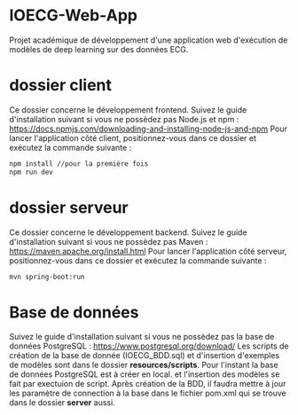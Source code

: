 # IOECG-Web-App
Projet académique de développement d'une application web d'exécution de modèles de deep learning sur des données ECG.

# dossier client
Ce dossier concerne le développement frontend.
Suivez le guide d'installation suivant si vous ne possèdez pas Node.js et npm : 
https://docs.npmjs.com/downloading-and-installing-node-js-and-npm
Pour lancer l'application côté client, positionnez-vous dans ce dossier et exécutez la commande suivante :

```bash
npm install //pour la première fois
npm run dev
```

# dossier serveur
Ce dossier concerne le développement backend.
Suivez le guide d'installation suivant si vous ne possèdez pas Maven : 
https://maven.apache.org/install.html
Pour lancer l'application côté serveur, positionnez-vous dans ce dossier et exécutez la commande suivante :

```bash
mvn spring-boot:run
```

# Base de données
Suivez le guide d'installation suivant si vous ne possèdez pas la base de données PostgreSQL : 
https://www.postgresql.org/download/
Les scripts de création de la base de donnée (IOECG_BDD.sql) et d'insertion d'exemples de modèles sont dans le dossier **resources/scripts**. Pour l'instant la base de données PostgreSQL est à créer en local. et l'insertion des modèles se fait par exectuion de script.
Après création de la BDD, il faudra mettre à jour les paramètre de connection à la base dans le fichier pom.xml qui se trouve dans le dossier **server** aussi.
